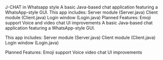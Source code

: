 J-CHAT in Whatsapp style A basic Java-based chat application featuring a WhatsApp-style GUI. This app includes:  Server module (Server.java) Client module (Client.java) Login window (Login.java) Planned Features: Emoji support Voice and video chat UI improvements
A basic Java-based chat application featuring a WhatsApp-style GUI. 

This app includes:
Server module (Server.java)
Client module (Client.java)
Login window (Login.java)

Planned Features:
Emoji support 
Voice 
video chat UI improvements
